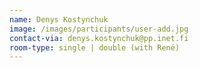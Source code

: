 ```yaml
---
name: Denys Kostynchuk
image: /images/participants/user-add.jpg
contact-via: denys.kostynchuk@pp.inet.fi
room-type: single | double (with René)
---
```

